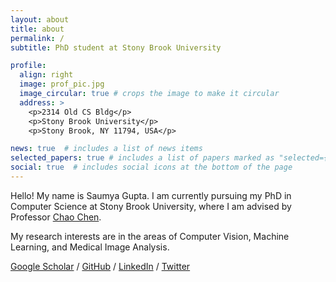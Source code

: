 ```yaml
---
layout: about
title: about
permalink: /
subtitle: PhD student at Stony Brook University

profile:
  align: right
  image: prof_pic.jpg
  image_circular: true # crops the image to make it circular
  address: >
    <p>2314 Old CS Bldg</p>
    <p>Stony Brook University</p>
    <p>Stony Brook, NY 11794, USA</p>

news: true  # includes a list of news items
selected_papers: true # includes a list of papers marked as "selected={true}"
social: true  # includes social icons at the bottom of the page
---
```


Hello! My name is Saumya Gupta. I am currently pursuing my PhD in Computer Science at Stony Brook University, where I am advised by Professor [Chao Chen](https://chaochen.github.io/). 

My research interests are in the areas of Computer Vision, Machine Learning, and Medical Image Analysis. 

[Google Scholar](https://scholar.google.com/citations?user=0D1_Kk0AAAAJ&hl=en&oi=ao) / [GitHub](https://github.com/Saumya-Gupta-26) / [LinkedIn](https://www.linkedin.com/in/saumya-gupta-0b48b416a/) / [Twitter](https://twitter.com/saumyagupta26)
